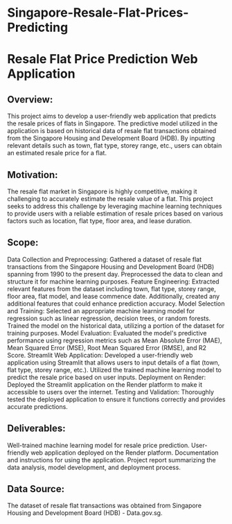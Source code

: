 # Singapore-Resale-Flat-Prices-Predicting
# Resale Flat Price Prediction Web Application

## Overview:
This project aims to develop a user-friendly web application that predicts the resale prices of flats in Singapore. The predictive model utilized in the application is based on historical data of resale flat transactions obtained from the Singapore Housing and Development Board (HDB). By inputting relevant details such as town, flat type, storey range, etc., users can obtain an estimated resale price for a flat.

## Motivation:
The resale flat market in Singapore is highly competitive, making it challenging to accurately estimate the resale value of a flat. This project seeks to address this challenge by leveraging machine learning techniques to provide users with a reliable estimation of resale prices based on various factors such as location, flat type, floor area, and lease duration.

## Scope:
Data Collection and Preprocessing: Gathered a dataset of resale flat transactions from the Singapore Housing and Development Board (HDB) spanning from 1990 to the present day. Preprocessed the data to clean and structure it for machine learning purposes.
Feature Engineering: Extracted relevant features from the dataset including town, flat type, storey range, floor area, flat model, and lease commence date. Additionally, created any additional features that could enhance prediction accuracy.
Model Selection and Training: Selected an appropriate machine learning model for regression such as linear regression, decision trees, or random forests. Trained the model on the historical data, utilizing a portion of the dataset for training purposes.
Model Evaluation: Evaluated the model's predictive performance using regression metrics such as Mean Absolute Error (MAE), Mean Squared Error (MSE), Root Mean Squared Error (RMSE), and R2 Score.
Streamlit Web Application: Developed a user-friendly web application using Streamlit that allows users to input details of a flat (town, flat type, storey range, etc.). Utilized the trained machine learning model to predict the resale price based on user inputs.
Deployment on Render: Deployed the Streamlit application on the Render platform to make it accessible to users over the internet.
Testing and Validation: Thoroughly tested the deployed application to ensure it functions correctly and provides accurate predictions.

## Deliverables:
Well-trained machine learning model for resale price prediction.
User-friendly web application deployed on the Render platform.
Documentation and instructions for using the application.
Project report summarizing the data analysis, model development, and deployment process.

## Data Source:
The dataset of resale flat transactions was obtained from Singapore Housing and Development Board (HDB) - Data.gov.sg.
